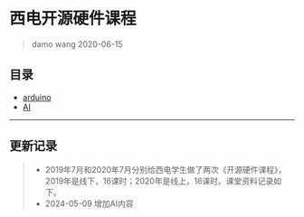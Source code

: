 # 西电开源硬件课程

> damo wang
> 2020-06-15

## 目录

- [arduino](arduino/README.md)
- [AI](AI/README.md)

---
## 更新记录
> - 2019年7月和2020年7月分别给西电学生做了两次《开源硬件课程》，2019年是线下，16课时；2020年是线上，16课时。课堂资料记录如下。
> - 2024-05-09 增加AI内容